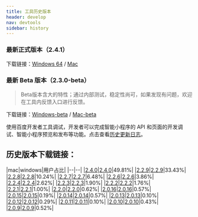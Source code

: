 ```yaml
---
title: 工具历史版本
header: develop
nav: devtools
sidebar: history
---
```



### 最新正式版本（2.4.1）
下载链接：[Windows 64](http://smartprogram.baidu.com/mappconsole/api/devDownload?system=windows&type=online) / [Mac](http://smartprogram.baidu.com/mappconsole/api/devDownload?system=mac&type=online)
### 最新 Beta 版本（2.3.0-beta）

> Beta版本含大的特性；通过内部测试，稳定性尚可，如果发现有问题，欢迎在工具内反馈入口进行反馈。

下载链接：[Windows-beta](http://smartprogram.baidu.com/mappconsole/api/devDownload?system=windows&type=beta) / [Mac-beta](http://smartprogram.baidu.com/mappconsole/api/devDownload?system=mac&type=beta)



使用百度开发者工具调试，开发者可以完成智能小程序的 API 和页面的开发调试、智能小程序预览和发布等功能。点击查看<a href="https://smartprogram.baidu.com/docs/develop/devtools/uplog_tool/">历史更新日志</a>。

## 历史版本下载链接：

|mac|windows|用户占比|
|--|--|
|<a href="https://b.bdstatic.com/miniapp/development_tool/%E7%99%BE%E5%BA%A6%E5%BC%80%E5%8F%91%E8%80%85%E5%B7%A5%E5%85%B7-2.4.0.dmg">2.4.0</a>|<a href="https://b.bdstatic.com/miniapp/development_tool/%E7%99%BE%E5%BA%A6%E5%BC%80%E5%8F%91%E8%80%85%E5%B7%A5%E5%85%B7%20Setup-2.4.0.exe">2.4.0</a>|49.81%|
|<a href="https://b.bdstatic.com/miniapp/development_tool/%E7%99%BE%E5%BA%A6%E5%BC%80%E5%8F%91%E8%80%85%E5%B7%A5%E5%85%B7-2.2.9.dmg">2.2.9</a>|<a href="https://b.bdstatic.com/miniapp/development_tool/%E7%99%BE%E5%BA%A6%E5%BC%80%E5%8F%91%E8%80%85%E5%B7%A5%E5%85%B7%20Setup-2.2.9.exe">2.2.9</a>|33.43%|
|<a href="https://b.bdstatic.com/miniapp/development_tool/%E7%99%BE%E5%BA%A6%E5%BC%80%E5%8F%91%E8%80%85%E5%B7%A5%E5%85%B7-2.2.8.dmg">2.2.8</a>|<a href="https://b.bdstatic.com/miniapp/development_tool/%E7%99%BE%E5%BA%A6%E5%BC%80%E5%8F%91%E8%80%85%E5%B7%A5%E5%85%B7%20Setup-2.2.8.exe">2.2.8</a>|10.24%|
|<a href="https://b.bdstatic.com/miniapp/development_tool/%E7%99%BE%E5%BA%A6%E5%BC%80%E5%8F%91%E8%80%85%E5%B7%A5%E5%85%B7-2.2.7.dmg">2.2.7</a>|<a href="https://b.bdstatic.com/miniapp/development_tool/%E7%99%BE%E5%BA%A6%E5%BC%80%E5%8F%91%E8%80%85%E5%B7%A5%E5%85%B7%20Setup-2.2.7.exe">2.2.7</a>|6.48%|
|<a href="https://b.bdstatic.com/miniapp/development_tool/%E7%99%BE%E5%BA%A6%E5%BC%80%E5%8F%91%E8%80%85%E5%B7%A5%E5%85%B7-2.2.6.dmg">2.2.6</a>|<a href="https://b.bdstatic.com/miniapp/development_tool/%E7%99%BE%E5%BA%A6%E5%BC%80%E5%8F%91%E8%80%85%E5%B7%A5%E5%85%B7%20Setup-2.2.6.exe">2.2.6</a>|3.86%|
|<a href="https://b.bdstatic.com/miniapp/development_tool/%E7%99%BE%E5%BA%A6%E5%BC%80%E5%8F%91%E8%80%85%E5%B7%A5%E5%85%B7-2.2.4.dmg">2.2.4</a>|<a href="https://b.bdstatic.com/miniapp/development_tool/%E7%99%BE%E5%BA%A6%E5%BC%80%E5%8F%91%E8%80%85%E5%B7%A5%E5%85%B7%20Setup-2.2.4.exe">2.2.4</a>|2.62%|
|<a href="https://b.bdstatic.com/miniapp/development_tool/%E7%99%BE%E5%BA%A6%E5%BC%80%E5%8F%91%E8%80%85%E5%B7%A5%E5%85%B7-2.2.3.dmg">2.2.3</a>|<a href="https://b.bdstatic.com/miniapp/development_tool/%E7%99%BE%E5%BA%A6%E5%BC%80%E5%8F%91%E8%80%85%E5%B7%A5%E5%85%B7%20Setup-2.2.3.exe">2.2.3</a>|1.90%|
|<a href="https://b.bdstatic.com/miniapp/development_tool/%E7%99%BE%E5%BA%A6%E5%BC%80%E5%8F%91%E8%80%85%E5%B7%A5%E5%85%B7-2.2.2.dmg">2.2.2</a>|<a href="https://b.bdstatic.com/miniapp/development_tool/%E7%99%BE%E5%BA%A6%E5%BC%80%E5%8F%91%E8%80%85%E5%B7%A5%E5%85%B7%20Setup-2.2.2.exe">2.2.2</a>|1.76%|
|<a href="https://b.bdstatic.com/miniapp/development_tool/%E7%99%BE%E5%BA%A6%E5%BC%80%E5%8F%91%E8%80%85%E5%B7%A5%E5%85%B7-2.2.1.dmg">2.2.1</a>|<a href="https://b.bdstatic.com/miniapp/development_tool/%E7%99%BE%E5%BA%A6%E5%BC%80%E5%8F%91%E8%80%85%E5%B7%A5%E5%85%B7%20Setup-2.2.1.exe">2.2.1</a>|1.00%|
|<a href="https://b.bdstatic.com/miniapp/development_tool/%E7%99%BE%E5%BA%A6%E5%BC%80%E5%8F%91%E8%80%85%E5%B7%A5%E5%85%B7-2.2.0.dmg">2.2.0</a>|<a href="https://b.bdstatic.com/miniapp/development_tool/%E7%99%BE%E5%BA%A6%E5%BC%80%E5%8F%91%E8%80%85%E5%B7%A5%E5%85%B7%20Setup-2.2.0.exe">2.2.0</a>|0.62%|
|<a href="https://b.bdstatic.com/miniapp/development_tool/%E7%99%BE%E5%BA%A6%E5%BC%80%E5%8F%91%E8%80%85%E5%B7%A5%E5%85%B7-2.0.16.dmg">2.0.16</a>|<a href="https://b.bdstatic.com/miniapp/development_tool/%E7%99%BE%E5%BA%A6%E5%BC%80%E5%8F%91%E8%80%85%E5%B7%A5%E5%85%B7%20Setup-2.0.16.exe">2.0.16</a>|0.57%|
|<a href="https://b.bdstatic.com/miniapp/development_tool/%E7%99%BE%E5%BA%A6%E5%BC%80%E5%8F%91%E8%80%85%E5%B7%A5%E5%85%B7-2.0.15.dmg">2.0.15</a>|<a href="https://b.bdstatic.com/miniapp/development_tool/%E7%99%BE%E5%BA%A6%E5%BC%80%E5%8F%91%E8%80%85%E5%B7%A5%E5%85%B7%20Setup-2.0.15.exe">2.0.15</a>|0.19%|
|<a href="https://b.bdstatic.com/miniapp/development_tool/%E7%99%BE%E5%BA%A6%E5%BC%80%E5%8F%91%E8%80%85%E5%B7%A5%E5%85%B7-2.0.14.dmg">2.0.14</a>|<a href="https://b.bdstatic.com/miniapp/development_tool/%E7%99%BE%E5%BA%A6%E5%BC%80%E5%8F%91%E8%80%85%E5%B7%A5%E5%85%B7%20Setup-2.0.14.exe">2.0.14</a>|0.57%|
|<a href="https://b.bdstatic.com/miniapp/development_tool/%E7%99%BE%E5%BA%A6%E5%BC%80%E5%8F%91%E8%80%85%E5%B7%A5%E5%85%B7-2.0.13.dmg">2.0.13</a>|<a href="https://b.bdstatic.com/miniapp/development_tool/%E7%99%BE%E5%BA%A6%E5%BC%80%E5%8F%91%E8%80%85%E5%B7%A5%E5%85%B7%20Setup-2.0.13.exe">2.0.13</a>|0.10%|
|<a href="https://b.bdstatic.com/miniapp/development_tool/%E7%99%BE%E5%BA%A6%E5%BC%80%E5%8F%91%E8%80%85%E5%B7%A5%E5%85%B7-2.0.12.dmg">2.0.12</a>|<a href="https://b.bdstatic.com/miniapp/development_tool/%E7%99%BE%E5%BA%A6%E5%BC%80%E5%8F%91%E8%80%85%E5%B7%A5%E5%85%B7%20Setup-2.0.12.exe">2.0.12</a>|0.29%|
|<a href="https://b.bdstatic.com/miniapp/development_tool/%E7%99%BE%E5%BA%A6%E5%BC%80%E5%8F%91%E8%80%85%E5%B7%A5%E5%85%B7-2.0.11.dmg">2.0.11</a>|<a href="https://b.bdstatic.com/miniapp/development_tool/%E7%99%BE%E5%BA%A6%E5%BC%80%E5%8F%91%E8%80%85%E5%B7%A5%E5%85%B7%20Setup-2.0.11.exe">2.0.11</a>|0.10%|
|<a href="https://b.bdstatic.com/miniapp/development_tool/%E7%99%BE%E5%BA%A6%E5%BC%80%E5%8F%91%E8%80%85%E5%B7%A5%E5%85%B7-2.0.10.dmg">2.0.10</a>|<a href="https://b.bdstatic.com/miniapp/development_tool/%E7%99%BE%E5%BA%A6%E5%BC%80%E5%8F%91%E8%80%85%E5%B7%A5%E5%85%B7%20Setup-2.0.10.exe">2.0.10</a>|0.43%|
|<a href="https://b.bdstatic.com/miniapp/development_tool/%E7%99%BE%E5%BA%A6%E5%BC%80%E5%8F%91%E8%80%85%E5%B7%A5%E5%85%B7-2.0.9.dmg">2.0.9</a>|<a href="https://b.bdstatic.com/miniapp/development_tool/%E7%99%BE%E5%BA%A6%E5%BC%80%E5%8F%91%E8%80%85%E5%B7%A5%E5%85%B7%20Setup-2.0.9.exe">2.0.9</a>|0.52%|
